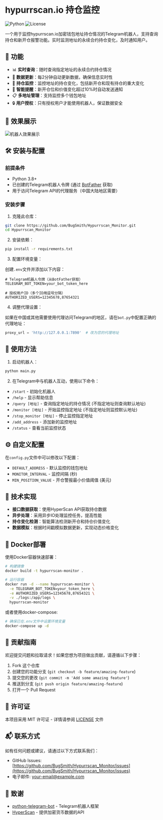 # hypurrscan.io 持仓监控

![Python](https://img.shields.io/badge/Python-3.8%2B-blue)
![License](https://img.shields.io/badge/License-MIT-green)

一个用于监控hypurrscan.io加密钱包地址持仓情况的Telegram机器人，支持查询持仓和新开仓报警功能。实时监测地址的永续合约持仓变化，及时通知用户。

## 🚀 功能

- 📊 **实时查询**：随时查询指定地址的永续合约持仓情况
- 🔄 **数据更新**：每2分钟自动更新数据，确保信息实时性
- 🔔 **持仓监控**：监控地址的持仓变化，包括新开仓和现有持仓的重大变化
- 🚨 **智能提醒**：新开仓位和价值变化超过10%时自动发送通知
- 📋 **多地址管理**：支持监控多个钱包地址
- 🔒 **用户授权**：只有授权用户才能使用机器人，保证数据安全

## 📸 效果展示

![机器人效果展示](https://your-image-host.com/demo.png)

## 🛠️ 安装与配置

### 前提条件

- Python 3.8+
- 已创建的Telegram机器人令牌 (通过 [BotFather](https://t.me/botfather) 获取)
- 用于访问Telegram API的代理服务（中国大陆地区需要）

### 安装步骤

1. 克隆此仓库：

```bash
git clone https://github.com/BugSmith/Hypurrscan_Monitor.git
cd Hypurrscan_Monitor
```

2. 安装依赖：

```bash
pip install -r requirements.txt
```

3. 配置环境变量：

创建`.env`文件并添加以下内容：

```
# Telegram机器人令牌（从BotFather获取）
TELEGRAM_BOT_TOKEN=your_bot_token_here

# 授权用户ID（多个ID用逗号分隔）
AUTHORIZED_USERS=12345678,87654321
```

4. 调整代理设置：

如果在中国或其他需要使用代理访问Telegram的地区，请在`bot.py`中配置正确的代理地址：

```python
proxy_url = 'http://127.0.0.1:7890'  # 改为您的代理地址
```

## 📝 使用方法

1. 启动机器人：

```bash
python main.py
```

2. 在Telegram中与机器人互动，使用以下命令：

- `/start` - 初始化机器人
- `/help` - 显示帮助信息
- `/query [地址]` - 查询指定地址的持仓情况 (不指定地址则查询默认地址)
- `/monitor [地址]` - 开始监控指定地址 (不指定地址则监控默认地址)
- `/stop_monitor [地址]` - 停止监控指定地址
- `/add_address` - 添加新的监控地址
- `/status` - 查看当前监控状态

## ⚙️ 自定义配置

在`config.py`文件中可以修改以下配置：

- `DEFAULT_ADDRESS` - 默认监控的钱包地址
- `MONITOR_INTERVAL` - 监控间隔 (秒)
- `MIN_POSITION_VALUE` - 开仓警报最小价值阈值 (美元)

## 🔧 技术实现

- **接口数据获取**：使用HyperScan API获取持仓数据
- **异步处理**：采用异步IO处理监控任务，提高性能
- **持仓变化检测**：智能算法检测新开仓和持仓价值变化
- **数据模拟**：根据时间戳模拟数据更新，实现动态价格变化

## 🐳 Docker部署

使用Docker容器快速部署：

```bash
# 构建镜像
docker build -t hypurrscan-monitor .

# 运行容器
docker run -d --name hypurrscan-monitor \
  -e TELEGRAM_BOT_TOKEN=your_token_here \
  -e AUTHORIZED_USERS=12345678,87654321 \
  -v ./logs:/app/logs \
  hypurrscan-monitor
```

或者使用docker-compose:

```bash
# 确保已在.env文件中设置环境变量
docker-compose up -d
```

## 🤝 贡献指南

欢迎提交问题和拉取请求！如果您想为项目做出贡献，请遵循以下步骤：

1. Fork 这个仓库
2. 创建您的功能分支 (`git checkout -b feature/amazing-feature`)
3. 提交您的更改 (`git commit -m 'Add some amazing feature'`)
4. 推送到分支 (`git push origin feature/amazing-feature`)
5. 打开一个 Pull Request

## 📜 许可证

本项目采用 MIT 许可证 - 详情请参阅 [LICENSE](LICENSE) 文件

## 📬 联系方式

如有任何问题或建议，请通过以下方式联系我们：

- GitHub Issues: [https://github.com/BugSmith/Hypurrscan_Monitor/issues](https://github.com/BugSmith/Hypurrscan_Monitor/issues)
- 电子邮件: your-email@example.com

## 🙏 致谢

- [python-telegram-bot](https://github.com/python-telegram-bot/python-telegram-bot) - Telegram机器人框架
- [HyperScan](https://hypurrscan.io) - 提供加密货币数据的API 